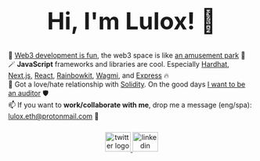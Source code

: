 <div align="center">
  <h1 style="font-size: 48px">Hi, I'm Lulox! 👋</h1>
</div>

🌱 [Web3 development is fun](https://speedrunethereum.com/), the web3 space is like [an amusement park](https://www.youtube.com/watch?v=gyMwXuJrbJQ) 💖<br />
🪄 **JavaScript** frameworks and libraries are cool. Especially [Hardhat](https://hardhat.org/hardhat-network/docs/overview), [Next.js](https://nextjs.org/docs), [React](https://react.dev/learn), [Rainbowkit](https://www.rainbowkit.com/docs/introduction), [Wagmi](https://wagmi.sh/react/getting-started), and [Express](https://expressjs.com/en/starter/installing.html) 🔥<br />
🗿 Got a love/hate relationship with [Solidity](https://docs.soliditylang.org/en/v0.8.19/). On the good days [I want to be an auditor](https://github.com/x676f64/secureum-mind_map) 🛡️<br />
📫 If you want to **work/collaborate with me**, drop me a message (eng/spa): lulox.eth@protonmail.com 💌

<div align="center" style="margin-top: 24px;">
  <a href="https://twitter.com/LuloxEth" target="_blank">
    <img src="https://raw.githubusercontent.com/maurodesouza/profile-readme-generator/master/src/assets/icons/social/twitter/default.svg" width="52" height="40" alt="twitter logo"  />
  </a>
  <a href="https://www.linkedin.com/in/lulox/" target="_blank">
    <img src="https://raw.githubusercontent.com/maurodesouza/profile-readme-generator/master/src/assets/icons/social/linkedin/default.svg" width="52" height="40" alt="linkedin logo"  />
  </a>
</div>
